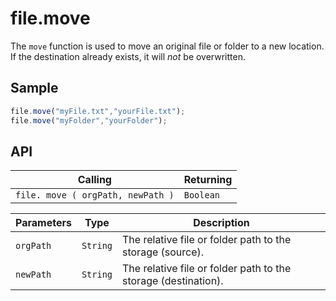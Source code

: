 # file.move

The `move` function is used to move an original file or folder to a new location. If the destination already exists, it will *not* be overwritten.

## Sample

```javascript
file.move("myFile.txt","yourFile.txt");
file.move("myFolder","yourFolder");
```

## API

| Calling | Returning |
|---|---|
| `file. move ( orgPath, newPath )` | `Boolean` |

| Parameters | Type | Description |
|---|---|---|
| `orgPath` | `String` | The relative file or folder path to the storage (source). |
| `newPath` | `String` | The relative file or folder path to the storage (destination). |
